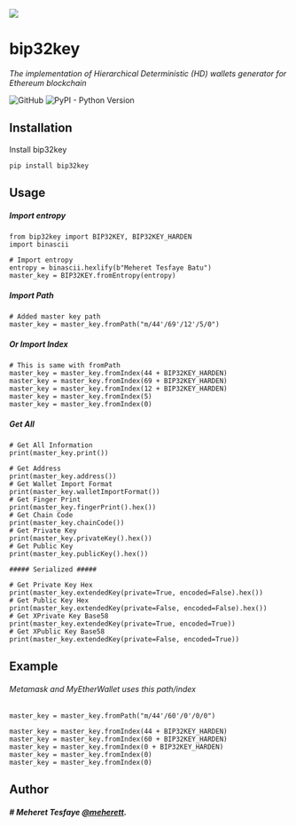 <p align="start">		
  <img src="https://raw.githubusercontent.com/meherett/bip32key/master/bip32key.png">		
</p>

# bip32key

*The implementation of Hierarchical Deterministic (HD) wallets generator for Ethereum blockchain*

![GitHub](https://img.shields.io/github/license/cobraframework/cobra-hdwallet.svg)
![PyPI - Python Version](https://img.shields.io/pypi/pyversions/bip32key.svg)

## Installation

Install bip32key

```
pip install bip32key
```

## Usage

##### Import entropy
```
from bip32key import BIP32KEY, BIP32KEY_HARDEN
import binascii

# Import entropy
entropy = binascii.hexlify(b"Meheret Tesfaye Batu")
master_key = BIP32KEY.fromEntropy(entropy)
```

##### Import Path
```
# Added master key path
master_key = master_key.fromPath("m/44'/69'/12'/5/0")
```

##### Or Import Index 
```
# This is same with fromPath
master_key = master_key.fromIndex(44 + BIP32KEY_HARDEN)
master_key = master_key.fromIndex(69 + BIP32KEY_HARDEN)
master_key = master_key.fromIndex(12 + BIP32KEY_HARDEN)
master_key = master_key.fromIndex(5)
master_key = master_key.fromIndex(0)
```

##### Get All
```
# Get All Information
print(master_key.print())

# Get Address
print(master_key.address())
# Get Wallet Import Format
print(master_key.walletImportFormat())
# Get Finger Print
print(master_key.fingerPrint().hex())
# Get Chain Code
print(master_key.chainCode())
# Get Private Key
print(master_key.privateKey().hex())
# Get Public Key
print(master_key.publicKey().hex())

##### Serialized #####

# Get Private Key Hex
print(master_key.extendedKey(private=True, encoded=False).hex())
# Get Public Key Hex
print(master_key.extendedKey(private=False, encoded=False).hex())
# Get XPrivate Key Base58
print(master_key.extendedKey(private=True, encoded=True))
# Get XPublic Key Base58
print(master_key.extendedKey(private=False, encoded=True))
```

## Example

###### Metamask and MyEtherWallet uses this path/index
```
master_key = master_key.fromPath("m/44'/60'/0'/0/0")
```
```
master_key = master_key.fromIndex(44 + BIP32KEY_HARDEN)
master_key = master_key.fromIndex(60 + BIP32KEY_HARDEN)
master_key = master_key.fromIndex(0 + BIP32KEY_HARDEN)
master_key = master_key.fromIndex(0)
master_key = master_key.fromIndex(0)
```

## Author
##### # Meheret Tesfaye [@meherett](http://github.com/meherett).
